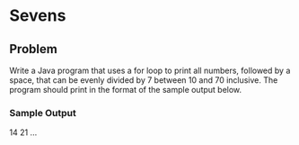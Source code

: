 # Sevens

## Problem

Write a Java program that uses a for loop to print all numbers, followed by a space, that can be evenly divided by 7 between 10 and 70 inclusive. The program should print in the format of the sample output below. 

### Sample Output

14 21 ...
